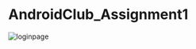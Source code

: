 # AndroidClub_Assignment1

![loginpage](https://github.com/indhu3279/AndroidClub_Assignment1/assets/112458327/fbbe091d-d994-48a6-a29e-9435c1ec4b47)
